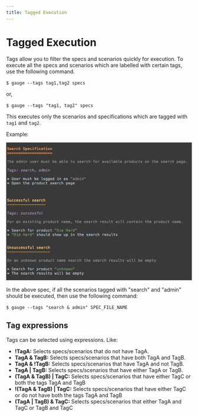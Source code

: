 ```yaml
---
title: Tagged Execution
---
```


# Tagged Execution

Tags allow you to filter the specs and scenarios quickly for execution. To execute all the specs and scenarios which are labelled with certain tags, use the following command.

```
$ gauge --tags tag1,tag2 specs
```

or,

```
$ gauge --tags "tag1, tag2" specs
```

This executes only the scenarios and specifications which are tagged with `tag1` and `tag2`.

Example:

![Spec](../specifications/images/spec.png "Specification")

In the above spec, if all the scenarios tagged with "search" and "admin" should be executed, then use the following command:

````
$ gauge --tags "search & admin" SPEC_FILE_NAME
````

## Tag expressions

Tags can be selected using expressions. Like:

* __!TagA:__  Selects specs/scenarios that do not have TagA.
* __TagA & TagB:__  Selects specs/scenarios that have both TagA and TagB.
* __TagA & !TagB:__  Selects specs/scenarios that have TagA and not TagB.
* __TagA | TagB:__  Selects specs/scenarios that have either TagA or TagB.
* __(TagA & TagB) | TagC:__  Selects specs/scenarios that have either TagC or both the tags TagA and TagB
* __!(TagA & TagB) | TagC:__  Selects specs/scenarios that have either TagC or do not have both the tags TagA and TagB
* __(TagA | TagB) & TagC:__  Selects specs/scenarios that either TagA and TagC or TagB and TagC
